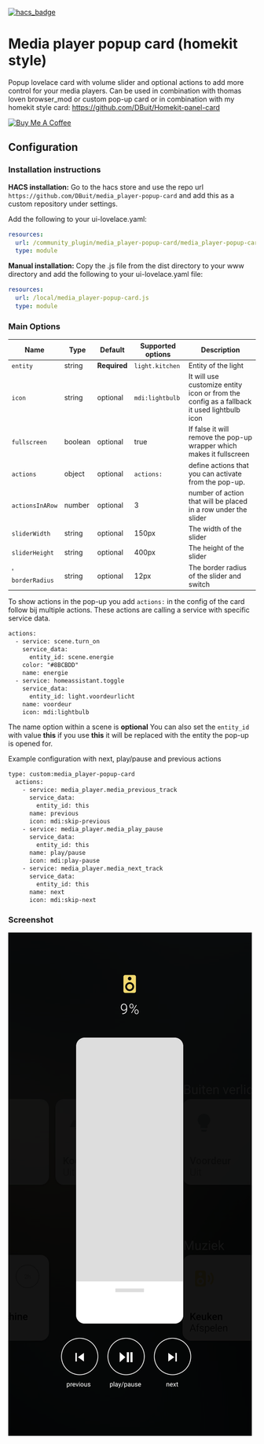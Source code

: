 [![hacs_badge](https://img.shields.io/badge/HACS-Custom-orange.svg?style=for-the-badge)](https://github.com/custom-components/hacs)

# Media player popup card (homekit style)
Popup lovelace card with volume slider and optional actions to add more control for your media players.
Can be used in combination with thomas loven browser_mod or custom pop-up card or in combination with my homekit style card: https://github.com/DBuit/Homekit-panel-card


<a href="https://www.buymeacoffee.com/ZrUK14i" target="_blank"><img height="41px" width="167px" src="https://cdn.buymeacoffee.com/buttons/default-orange.png" alt="Buy Me A Coffee"></a>

## Configuration

### Installation instructions

**HACS installation:**
Go to the hacs store and use the repo url `https://github.com/DBuit/media_player-popup-card` and add this as a custom repository under settings.

Add the following to your ui-lovelace.yaml:
```yaml
resources:
  url: /community_plugin/media_player-popup-card/media_player-popup-card.js
  type: module
```

**Manual installation:**
Copy the .js file from the dist directory to your www directory and add the following to your ui-lovelace.yaml file:

```yaml
resources:
  url: /local/media_player-popup-card.js
  type: module
```

### Main Options

| Name | Type | Default | Supported options | Description |
| -------------- | ----------- | ------------ | ------------------------------------------------ | --------------------------------------------------------------------------------------------------------------------------------------------------------------------------------------------------------------------------------------------------------------------------------------------------------------------------------------------- |
| `entity` | string | **Required** | `light.kitchen` | Entity of the light |
| `icon` | string | optional | `mdi:lightbulb` | It will use customize entity icon or from the config as a fallback it used lightbulb icon |
| `fullscreen` | boolean | optional | true | If false it will remove the pop-up wrapper which makes it fullscreen |
| `actions` | object | optional | `actions:`  | define actions that you can activate from the pop-up. |
| `actionsInARow` | number | optional | 3 | number of action that will be placed in a row under the slider |
| `sliderWidth` | string | optional | 150px | The width of the slider |
| `sliderHeight` | string | optional | 400px | The height of the slider |
' `borderRadius` | string | optional | 12px | The border radius of the slider and switch |

To show actions in the pop-up you add `actions:` in the config of the card follow bij multiple actions.
These actions are calling a service with specific service data.
```
actions:
  - service: scene.turn_on
    service_data:
      entity_id: scene.energie
    color: "#8BCBDD"
    name: energie
  - service: homeassistant.toggle
    service_data:
      entity_id: light.voordeurlicht
    name: voordeur
    icon: mdi:lightbulb
```
The name option within a scene is **optional**
You can also set the `entity_id` with value **this** if you use **this** it will be replaced with the entity the pop-up is opened for.


Example configuration with next, play/pause and previous actions
```
type: custom:media_player-popup-card
  actions:
    - service: media_player.media_previous_track
      service_data:
        entity_id: this
      name: previous
      icon: mdi:skip-previous
    - service: media_player.media_play_pause
      service_data:
        entity_id: this
      name: play/pause
      icon: mdi:play-pause
    - service: media_player.media_next_track
      service_data:
        entity_id: this
      name: next
      icon: mdi:skip-next
```

### Screenshot

![Screenshot](screenshot.png)